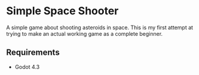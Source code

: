 # Simple Space Shooter

A simple game about shooting asteroids in space. This is my first attempt at trying to make an actual working game as a complete beginner.

## Requirements

- Godot 4.3
